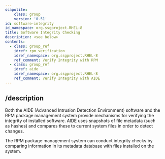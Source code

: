 ```yaml
---
scapolite:
    class: group
    version: '0.51'
id: software-integrity
id_namespace: org.ssgproject.RHEL-8
title: Software Integrity Checking
description: <see below>
contents:
  - class: group_ref
    idref: rpm_verification
    idref_namespace: org.ssgproject.RHEL-8
    ref_comment: Verify Integrity with RPM
  - class: group_ref
    idref: aide
    idref_namespace: org.ssgproject.RHEL-8
    ref_comment: Verify Integrity with AIDE
---
```



## /description

Both
the AIDE (Advanced Intrusion Detection Environment) software and the RPM
package management system provide mechanisms for verifying the integrity
of installed software. AIDE uses snapshots of file metadata (such as
hashes) and compares these to current system files in order to detect
changes.  
  
The RPM package management system can conduct integrity checks by
comparing information in its metadata database with files installed on
the system.
